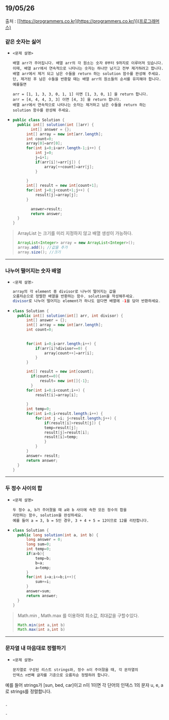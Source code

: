 ## 19/05/26

출처 : [[https://programmers.co.kr](https://programmers.co.kr/)](프로그래머스)

### 같은 숫자는 싫어

- ```
  <문제 설명>
  
  배열 arr가 주어집니다. 배열 arr의 각 원소는 숫자 0부터 9까지로 이루어져 있습니다.
  이때, 배열 arr에서 연속적으로 나타나는 숫자는 하나만 남기고 전부 제거하려고 합니다.
  배열 arr에서 제거 되고 남은 수들을 return 하는 solution 함수를 완성해 주세요.
  단, 제거된 후 남은 수들을 반환할 때는 배열 arr의 원소들의 순서를 유지해야 합니다.
  예를들면
  
  arr = [1, 1, 3, 3, 0, 1, 1] 이면 [1, 3, 0, 1] 을 return 합니다.
  arr = [4, 4, 4, 3, 3] 이면 [4, 3] 을 return 합니다.
  배열 arr에서 연속적으로 나타나는 숫자는 제거하고 남은 수들을 return 하는 solution 함수를 완성해 주세요.
  ```



- ```java
  public class Solution {
  	public int[] solution(int []arr) {
          int[] answer = {};
      	int[] array = new int[arr.length];
  		int count=0;
  		array[0]=arr[0];
  		for(int i=0;i<arr.length-1;i++) {
  			int j=0;
  			j=i+1;
  			if(arr[i]!=arr[j]) {
  				array[++count]=arr[j];
  			}
  			
  		}
  		int[] result = new int[count+1];		
  		for(int j=0;j<count+1;j++) {
  			result[j]=array[j];
  		}
              
          answer=result;
          return answer;
  	}
  }
  ```



> ArrayList 는 크기를 미리 지정하지 않고 배열 생성이 가능하다.
>
> ```java
> ArrayList<Integer> array = new ArrayList<Integer>();
> array.add(); //값을 추가
> array.size(); //크기
> ```



---



### 나누어 떨어지는 숫자 배열

- ```java
  <문제 설명>
  
  array의 각 element 중 divisor로 나누어 떨어지는 값을
  오름차순으로 정렬한 배열을 반환하는 함수, solution을 작성해주세요.
  divisor로 나누어 떨어지는 element가 하나도 없다면 배열에 -1을 담아 반환하세요.
  ```



- ```java
  class Solution {
    public int[] solution(int[] arr, int divisor) {
        int[] answer = {};
  		int[] array = new int[arr.length];
  		int count=0;
  				
  		
  		for(int i=0;i<arr.length;i++) {
  			if(arr[i]%divisor==0) {
  				array[count++]=arr[i];			
  			}
  		}
  
  		int[] result = new int[count];
          if(count==0){
              result= new int[]{-1};
          }
  		for(int i=0;i<count;i++) {
  			result[i]=array[i];
  			
  		}
  		int temp=0;
  		for(int i=0;i<result.length;i++) {
  			for(int j =i; j<result.length;j++) {
  				if(result[i]>result[j]) {					
  				temp=result[j];
  				result[j]=result[i];
  				result[i]=temp;
  				}
  			}
  		}
        answer= result;
        return answer;
    }
  }
  ```



---



### 두 정수 사이의 합

- ```
  <문제 설명>
  
  두 정수 a, b가 주어졌을 때 a와 b 사이에 속한 모든 정수의 합을
  리턴하는 함수, solution을 완성하세요. 
  예를 들어 a = 3, b = 5인 경우, 3 + 4 + 5 = 12이므로 12를 리턴합니다.
  ```



- ```java
  class Solution {
    public long solution(int a, int b) {
        long answer = 0;
        long sum=0;
        int temp=0;
        if(a>b){
            temp=b;
            b=a;
            a=temp;
        }
        for(int i=a;i<=b;i++){
            sum+=i;
        }
        answer=sum;
        return answer;
    }
  }
  ```



> Math.min , Math.max 를 이용하여 최소값, 최대값을 구할수있다.
>
> ```java
> Math.min(int a,int b)
> Math.max(int a,int b)
> ```



---



### 문자열 내 마음대로 정렬하기



- ```
  <문제 설명>
  
  문자열로 구성된 리스트 strings와, 정수 n이 주어졌을 때, 각 문자열의
  인덱스 n번째 글자를 기준으로 오름차순 정렬하려 합니다.
예를 들어 strings가 [sun, bed, car]이고 n이 1이면 각 단어의 인덱스 1의
  문자 u, e, a로 strings를 정렬합니다.
  ```
  
- 

- 